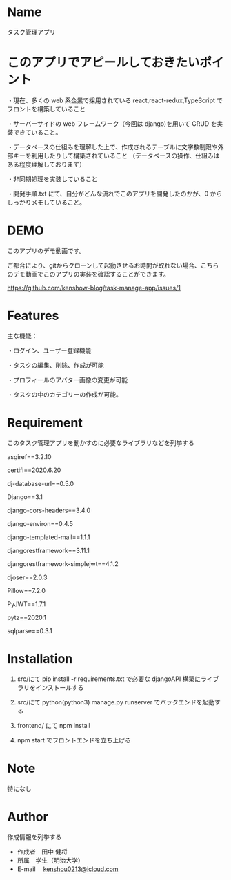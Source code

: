 # Name

タスク管理アプリ

# このアプリでアピールしておきたいポイント

・現在、多くの web 系企業で採用されている react,react-redux,TypeScript でフロントを構築していること

・サーバーサイドの web フレームワーク（今回は django)を用いて CRUD を実装できていること。

・データベースの仕組みを理解した上で、作成されるテーブルに文字数制限や外部キーを利用したりして構築されていること
（データベースの操作、仕組みはある程度理解しております）

・非同期処理を実装していること

・開発手順.txt にて、自分がどんな流れでこのアプリを開発したのかが、0 からしっかりメモしていること。

# DEMO
このアプリのデモ動画です。

ご都合により、gitからクローンして起動させるお時間が取れない場合、こちらのデモ動画でこのアプリの実装を確認することができます。

https://github.com/kenshow-blog/task-manage-app/issues/1

# Features

主な機能：

・ログイン、ユーザー登録機能

・タスクの編集、削除、作成が可能

・プロフィールのアバター画像の変更が可能

・タスクの中のカテゴリーの作成が可能。

# Requirement

このタスク管理アプリを動かすのに必要なライブラリなどを列挙する

asgiref==3.2.10

certifi==2020.6.20

dj-database-url==0.5.0

Django==3.1

django-cors-headers==3.4.0

django-environ==0.4.5

django-templated-mail==1.1.1

djangorestframework==3.11.1

djangorestframework-simplejwt==4.1.2

djoser==2.0.3

Pillow==7.2.0

PyJWT==1.7.1

pytz==2020.1

sqlparse==0.3.1

# Installation

1.  src/にて
    pip install -r requirements.txt
    で必要な djangoAPI 構築にライブラリをインストールする

2.  src/にて
    python(python3) manage.py runserver
    でバックエンドを起動する

3.  frontend/
    にて
    npm install

4.  npm start
    でフロントエンドを立ち上げる

# Note

特になし

# Author

作成情報を列挙する

- 作成者　田中 健将
- 所属　学生（明治大学）
- E-mail 　kenshou0213@icloud.com
